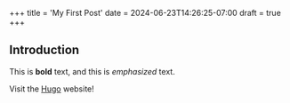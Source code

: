 +++
title = 'My First Post'
date = 2024-06-23T14:26:25-07:00
draft = true
+++
## Introduction

This is **bold** text, and this is *emphasized* text.

Visit the [Hugo](https://gohugo.io) website!
